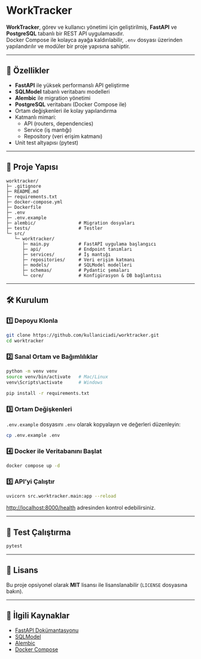 # WorkTracker

**WorkTracker**, görev ve kullanıcı yönetimi için geliştirilmiş, **FastAPI** ve **PostgreSQL** tabanlı bir REST API uygulamasıdır.  
Docker Compose ile kolayca ayağa kaldırılabilir, `.env` dosyası üzerinden yapılandırılır ve modüler bir proje yapısına sahiptir.

---

## 🚀 Özellikler
- **FastAPI** ile yüksek performanslı API geliştirme
- **SQLModel** tabanlı veritabanı modelleri
- **Alembic** ile migration yönetimi
- **PostgreSQL** veritabanı (Docker Compose ile)
- Ortam değişkenleri ile kolay yapılandırma
- Katmanlı mimari:
  - API (routers, dependencies)
  - Service (iş mantığı)
  - Repository (veri erişim katmanı)
- Unit test altyapısı (pytest)

---

## 📂 Proje Yapısı
```
worktracker/
├─ .gitignore
├─ README.md
├─ requirements.txt
├─ docker-compose.yml
├─ Dockerfile
├─ .env
├─ .env.example
├─ alembic/                # Migration dosyaları
├─ tests/                  # Testler
└─ src/
   └─ worktracker/
      ├─ main.py           # FastAPI uygulama başlangıcı
      ├─ api/              # Endpoint tanımları
      ├─ services/         # İş mantığı
      ├─ repositories/     # Veri erişim katmanı
      ├─ models/           # SQLModel modelleri
      ├─ schemas/          # Pydantic şemaları
      └─ core/             # Konfigürasyon & DB bağlantısı
```

---

## 🛠️ Kurulum

### 1️⃣ Depoyu Klonla
```bash
git clone https://github.com/kullaniciadi/worktracker.git
cd worktracker
```

### 2️⃣ Sanal Ortam ve Bağımlılıklar
```bash
python -m venv venv
source venv/bin/activate   # Mac/Linux
venv\Scripts\activate      # Windows

pip install -r requirements.txt
```

### 3️⃣ Ortam Değişkenleri
`.env.example` dosyasını `.env` olarak kopyalayın ve değerleri düzenleyin:
```bash
cp .env.example .env
```

### 4️⃣ Docker ile Veritabanını Başlat
```bash
docker compose up -d
```

### 5️⃣ API’yi Çalıştır
```bash
uvicorn src.worktracker.main:app --reload
```
[http://localhost:8000/health](http://localhost:8000/health) adresinden kontrol edebilirsiniz.

---

## 🧪 Test Çalıştırma
```bash
pytest
```

---

## 📜 Lisans
Bu proje opsiyonel olarak **MIT** lisansı ile lisanslanabilir (`LICENSE` dosyasına bakın).

---

## 🔗 İlgili Kaynaklar
- [FastAPI Dokümantasyonu](https://fastapi.tiangolo.com/)
- [SQLModel](https://sqlmodel.tiangolo.com/)
- [Alembic](https://alembic.sqlalchemy.org/)
- [Docker Compose](https://docs.docker.com/compose/)
